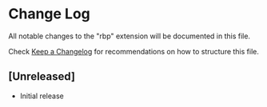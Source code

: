 # Change Log

All notable changes to the "rbp" extension will be documented in this file.

Check [Keep a Changelog](http://keepachangelog.com/) for recommendations on how to structure this file.

## [Unreleased]

- Initial release